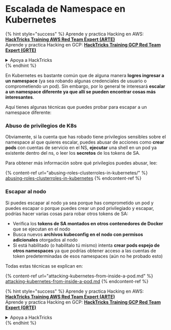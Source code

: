 # Escalada de Namespace en Kubernetes

{% hint style="success" %}
Aprende y practica Hacking en AWS:<img src="/.gitbook/assets/image.png" alt="" data-size="line">[**HackTricks Training AWS Red Team Expert (ARTE)**](https://training.hacktricks.xyz/courses/arte)<img src="/.gitbook/assets/image.png" alt="" data-size="line">\
Aprende y practica Hacking en GCP: <img src="/.gitbook/assets/image (2).png" alt="" data-size="line">[**HackTricks Training GCP Red Team Expert (GRTE)**<img src="/.gitbook/assets/image (2).png" alt="" data-size="line">](https://training.hacktricks.xyz/courses/grte)

<details>

<summary>Apoya a HackTricks</summary>

* ¡Consulta los [**planes de suscripción**](https://github.com/sponsors/carlospolop)!
* **Únete al** 💬 [**grupo de Discord**](https://discord.gg/hRep4RUj7f) o al [**grupo de telegram**](https://t.me/peass) o **síguenos** en **Twitter** 🐦 [**@hacktricks\_live**](https://twitter.com/hacktricks\_live)**.**
* **Comparte trucos de hacking enviando PRs a los repositorios de** [**HackTricks**](https://github.com/carlospolop/hacktricks) y [**HackTricks Cloud**](https://github.com/carlospolop/hacktricks-cloud).

</details>
{% endhint %}

En Kubernetes es bastante común que de alguna manera **logres ingresar a un namespace** (ya sea robando algunas credenciales de usuario o comprometiendo un pod). Sin embargo, por lo general te interesará **escalar a un namespace diferente ya que allí se pueden encontrar cosas más interesantes**.

Aquí tienes algunas técnicas que puedes probar para escapar a un namespace diferente:

### Abuso de privilegios de K8s

Obviamente, si la cuenta que has robado tiene privilegios sensibles sobre el namespace al que quieres escalar, puedes abusar de acciones como **crear pods** con cuentas de servicio en el NS, **ejecutar** una shell en un pod ya existente dentro del ns, o leer los **secretos** de los tokens de SA.

Para obtener más información sobre qué privilegios puedes abusar, lee:

{% content-ref url="abusing-roles-clusterroles-in-kubernetes/" %}
[abusing-roles-clusterroles-in-kubernetes](abusing-roles-clusterroles-in-kubernetes/)
{% endcontent-ref %}

### Escapar al nodo

Si puedes escapar al nodo ya sea porque has comprometido un pod y puedes escapar o porque puedes crear un pod privilegiado y escapar, podrías hacer varias cosas para robar otros tokens de SA:

* Verifica los **tokens de SA montados en otros contenedores de Docker** que se ejecutan en el nodo
* Busca nuevos **archivos kubeconfig en el nodo con permisos adicionales** otorgados al nodo
* Si está habilitado (o habilítalo tú mismo) intenta **crear pods espejo de otros namespaces** ya que podrías obtener acceso a las cuentas de token predeterminadas de esos namespaces (aún no he probado esto)

Todas estas técnicas se explican en:

{% content-ref url="attacking-kubernetes-from-inside-a-pod.md" %}
[attacking-kubernetes-from-inside-a-pod.md](attacking-kubernetes-from-inside-a-pod.md)
{% endcontent-ref %}

{% hint style="success" %}
Aprende y practica Hacking en AWS:<img src="/.gitbook/assets/image.png" alt="" data-size="line">[**HackTricks Training AWS Red Team Expert (ARTE)**](https://training.hacktricks.xyz/courses/arte)<img src="/.gitbook/assets/image.png" alt="" data-size="line">\
Aprende y practica Hacking en GCP: <img src="/.gitbook/assets/image (2).png" alt="" data-size="line">[**HackTricks Training GCP Red Team Expert (GRTE)**<img src="/.gitbook/assets/image (2).png" alt="" data-size="line">](https://training.hacktricks.xyz/courses/grte)

<details>

<summary>Apoya a HackTricks</summary>

* ¡Consulta los [**planes de suscripción**](https://github.com/sponsors/carlospolop)!
* **Únete al** 💬 [**grupo de Discord**](https://discord.gg/hRep4RUj7f) o al [**grupo de telegram**](https://t.me/peass) o **síguenos** en **Twitter** 🐦 [**@hacktricks\_live**](https://twitter.com/hacktricks\_live)**.**
* **Comparte trucos de hacking enviando PRs a los repositorios de** [**HackTricks**](https://github.com/carlospolop/hacktricks) y [**HackTricks Cloud**](https://github.com/carlospolop/hacktricks-cloud).

</details>
{% endhint %}
